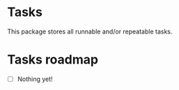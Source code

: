 # Tasks
This package stores all runnable and/or repeatable tasks.

# Tasks roadmap
- [ ] Nothing yet!